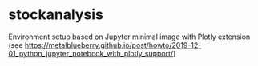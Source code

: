 # stockanalysis

Environment setup based on Jupyter minimal image with Plotly extension (see https://metalblueberry.github.io/post/howto/2019-12-01_python_jupyter_notebook_with_plotly_support/)


